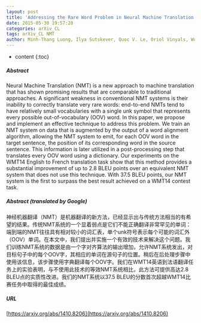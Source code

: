 ```yaml
---
layout: post
title: 'Addressing the Rare Word Problem in Neural Machine Translation'
date: 2015-05-30 19:57:28
categories: arXiv_CL
tags: arXiv_CL NMT
author: Minh-Thang Luong, Ilya Sutskever, Quoc V. Le, Oriol Vinyals, Wojciech Zaremba
---
```


* content
{:toc}

##### Abstract
Neural Machine Translation (NMT) is a new approach to machine translation that has shown promising results that are comparable to traditional approaches. A significant weakness in conventional NMT systems is their inability to correctly translate very rare words: end-to-end NMTs tend to have relatively small vocabularies with a single unk symbol that represents every possible out-of-vocabulary (OOV) word. In this paper, we propose and implement an effective technique to address this problem. We train an NMT system on data that is augmented by the output of a word alignment algorithm, allowing the NMT system to emit, for each OOV word in the target sentence, the position of its corresponding word in the source sentence. This information is later utilized in a post-processing step that translates every OOV word using a dictionary. Our experiments on the WMT14 English to French translation task show that this method provides a substantial improvement of up to 2.8 BLEU points over an equivalent NMT system that does not use this technique. With 37.5 BLEU points, our NMT system is the first to surpass the best result achieved on a WMT14 contest task.

##### Abstract (translated by Google)
神经机器翻译（NMT）是机器翻译的新方法，已经显示出与传统方法相当的有希望的结果。传统NMT系统的一个显着弱点是它们不能正确翻译非常罕见的单词：端到端的NMT往往具有相对较小的词汇表，单个unk符号表示每个可能的词汇外（OOV）单词。在本文中，我们提出并实施一个有效的技术来解决这个问题。我们训练NMT系统的数据是由一个字对齐算法的输出增加，允许NMT系统发出，对目标句子中的每个OOV字，其相应的单词在源句子的位置。稍后在后处理步骤中使用该信息，该步骤使用字典翻译每个OOV字。我们在WMT14英语到法语翻译任务上的实验表明，与不使用此技术的等效NMT系统相比，此方法可提供高达2.8 BLEU点的实质性改进。我们的NMT系统以37.5 BLEU的分数首次超越WMT14比赛任务中取得的最佳成绩。

##### URL
[https://arxiv.org/abs/1410.8206](https://arxiv.org/abs/1410.8206)

